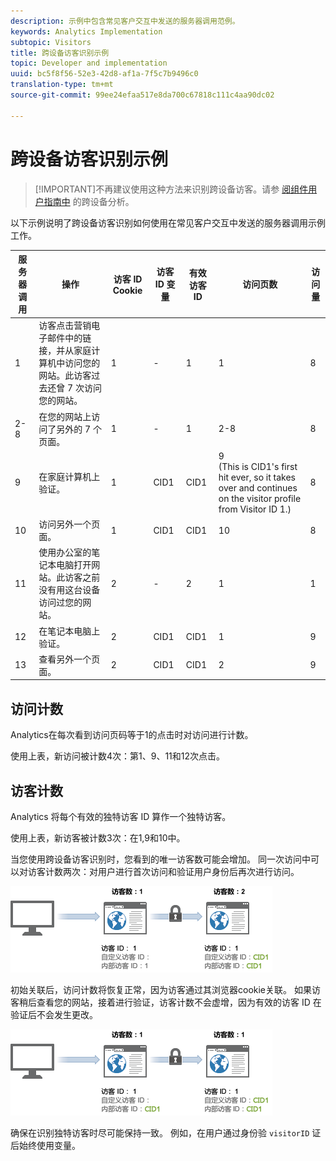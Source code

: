 ```yaml
---
description: 示例中包含常见客户交互中发送的服务器调用范例。
keywords: Analytics Implementation
subtopic: Visitors
title: 跨设备访客识别示例
topic: Developer and implementation
uuid: bc5f8f56-52e3-42d8-af1a-7f5c7b9496c0
translation-type: tm+mt
source-git-commit: 99ee24efaa517e8da700c67818c111c4aa90dc02

---
```



# 跨设备访客识别示例

> [!IMPORTANT]不再建议使用这种方法来识别跨设备访客。请参 [阅组件用户指南中](/help/components/cda/cda-home.md) 的跨设备分析。

以下示例说明了跨设备访客识别如何使用在常见客户交互中发送的服务器调用示例工作。

| 服务器调用 | 操作 | 访客 ID Cookie | 访客 ID 变量 | 有效访客 ID | 访问页数 | 访问量 |
|--- |--- |--- |--- |--- |--- |--- |
| 1 | 访客点击营销电子邮件中的链接，并从家庭计算机中访问您的网站。此访客过去还曾 7 次访问您的网站。 | 1 | - | 1 | 1 | 8 |
| 2-8 | 在您的网站上访问了另外的 7 个页面。 | 1 | - | 1 | 2-8 | 8 |
| 9 | 在家庭计算机上验证。 | 1 | CID1 | CID1 | 9 <br>(This is CID1's first hit ever, so it takes over and continues on the visitor profile from Visitor ID 1.) | 8 |
| 10 | 访问另外一个页面。 | 1 | CID1 | CID1 | 10 | 8 |
| 11 | 使用办公室的笔记本电脑打开网站。此访客之前没有用这台设备访问过您的网站。 | 2 | - | 2 | 1 | 1 |
| 12 | 在笔记本电脑上验证。 | 2 | CID1 | CID1 | 1 | 9 |
| 13 | 查看另外一个页面。 | 2 | CID1 | CID1 | 2 | 9 |

## 访问计数

Analytics在每次看到访问页码等于1的点击时对访问进行计数。

使用上表，新访问被计数4次：第1、9、11和12次点击。

## 访客计数

Analytics 将每个有效的独特访客 ID 算作一个独特访客。

使用上表，新访客被计数3次：在1,9和10中。

当您使用跨设备访客识别时，您看到的唯一访客数可能会增加。 同一次访问中可以对访客计数两次：对用户进行首次访问和验证用户身份后再次进行访问。

![](assets/visitors.png)

初始关联后，访问计数将恢复正常，因为访客通过其浏览器cookie关联。 如果访客稍后查看您的网站，接着进行验证，访客计数不会虚增，因为有效的访客 ID 在验证后不会发生更改。

![](assets/visitors_2.png)

确保在识别独特访客时尽可能保持一致。 例如，在用户通过身份验 `visitorID` 证后始终使用变量。
